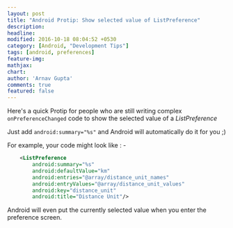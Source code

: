 ```yaml
---
layout: post
title: "Android Protip: Show selected value of ListPreference"
description: 
headline: 
modified: 2016-10-18 08:04:52 +0530
category: [Android, "Development Tips"]
tags: [android, preferences]
feature-img: 
mathjax: 
chart: 
author: 'Arnav Gupta'
comments: true
featured: false
---
```


Here's a quick Protip for people who are still writing complex `onPreferenceChanged` code to show the selected value of a *ListPreference*

Just add `android:summary="%s"` and Android will automatically do it for you ;) 

For example, your code might look like : - 

```xml
    <ListPreference
        android:summary="%s"
        android:defaultValue="km"
        android:entries="@array/distance_unit_names"
        android:entryValues="@array/distance_unit_values"
        android:key="distance_unit"
        android:title="Distance Unit"/>

```  

Android will even put the currently selected value when you enter the preference screen.   
